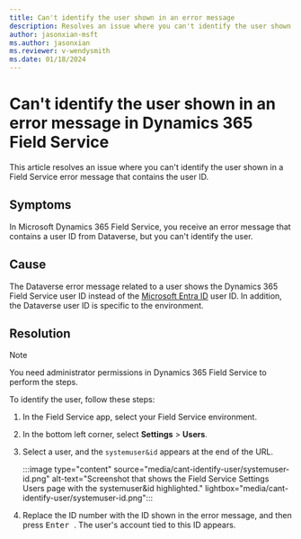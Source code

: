 ```yaml
---
title: Can't identify the user shown in an error message 
description: Resolves an issue where you can't identify the user shown in an error message in Microsoft Dynamics 365 Field Service.
author: jasonxian-msft
ms.author: jasonxian
ms.reviewer: v-wendysmith
ms.date: 01/18/2024
---
```

# Can't identify the user shown in an error message in Dynamics 365 Field Service

This article resolves an issue where you can't identify the user shown in a Field Service error message that contains the user ID.

## Symptoms

In Microsoft Dynamics 365 Field Service, you receive an error message that contains a user ID from Dataverse, but you can't identify the user.

## Cause

The Dataverse error message related to a user shows the Dynamics 365 Field Service user ID instead of the [Microsoft Entra ID](/entra/fundamentals/new-name) user ID. In addition, the Dataverse user ID is specific to the environment.

## Resolution

> [!NOTE]
> You need administrator permissions in Dynamics 365 Field Service to perform the steps.

To identify the user, follow these steps:

1. In the Field Service app, select your Field Service environment.
1. In the bottom left corner, select **Settings** > **Users**.
1. Select a user, and the `systemuser&id` appears at the end of the URL.

   :::image type="content" source="media/cant-identify-user/systemuser-id.png" alt-text="Screenshot that shows the Field Service Settings Users page with the systemuser&id highlighted." lightbox="media/cant-identify-user/systemuser-id.png":::

1. Replace the ID number with the ID shown in the error message, and then press <kbd>Enter </kbd>. The user's account tied to this ID appears.
